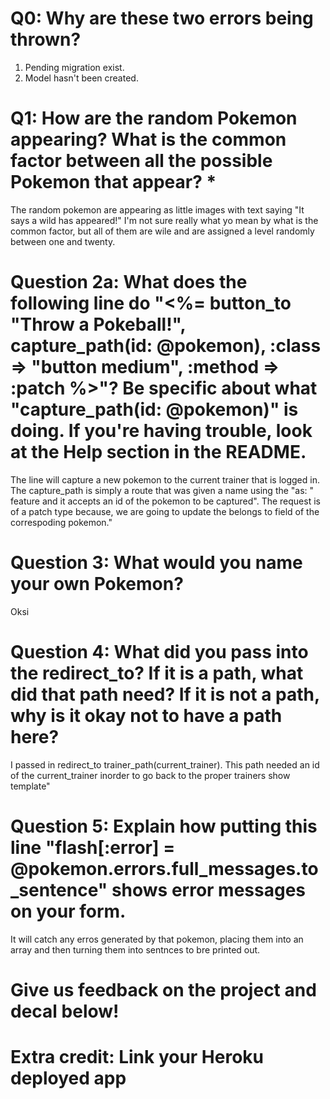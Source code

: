 # Q0: Why are these two errors being thrown?
1. Pending migration exist.
2. Model hasn't been created.

# Q1: How are the random Pokemon appearing? What is the common factor between all the possible Pokemon that appear? *
The random pokemon are appearing as little images with text saying "It says a wild <Pokemon name> has appeared!" I'm not sure really what yo mean by what is the common factor, but all of them are wile and are assigned a level randomly between one and twenty.

# Question 2a: What does the following line do "<%= button_to "Throw a Pokeball!", capture_path(id: @pokemon), :class => "button medium", :method => :patch %>"? Be specific about what "capture_path(id: @pokemon)" is doing. If you're having trouble, look at the Help section in the README.
The line will capture a new pokemon to the current trainer that is logged in. The capture_path is simply a route that was given a name using the "as: <path prefix>" feature and it accepts an id of the pokemon to be captured". The request is of a patch type because, we are going to update the belongs to field of the correspoding pokemon." 
# Question 3: What would you name your own Pokemon?
Oksi
# Question 4: What did you pass into the redirect_to? If it is a path, what did that path need? If it is not a path, why is it okay not to have a path here?
I passed in redirect_to trainer_path(current_trainer). This path needed an id of the current_trainer inorder to go back to the proper trainers show template"
# Question 5: Explain how putting this line "flash[:error] = @pokemon.errors.full_messages.to_sentence" shows error messages on your form.
It will catch any erros generated by that pokemon, placing them into an array and then turning them into sentnces to bre printed out.  
# Give us feedback on the project and decal below!

# Extra credit: Link your Heroku deployed app

